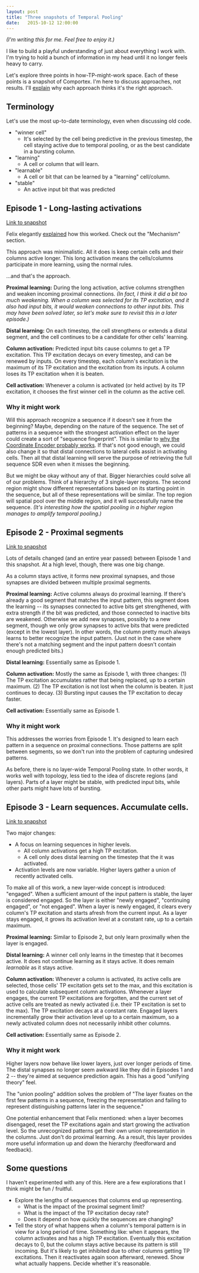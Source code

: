```yaml
---
layout: post
title: "Three snapshots of Temporal Pooling"
date:   2015-10-12 12:00:00
---
```


_(I'm writing this for me. Feel free to enjoy it.)_

I like to build a playful understanding of just about everything I
work with. I'm trying to hold a bunch of information in my head until
it no longer feels heavy to carry.

Let's explore three points in how-TP-might-work space. Each of these
points is a snapshot of Comportex. I'm here to discuss approaches, not
results. I'll [explain](https://xkcd.com/106/) why each approach
thinks it's the right approach.

## Terminology

Let's use the most up-to-date terminology, even when discussing old
code.

- "winner cell"
  - It's selected by the cell being predictive in the previous
    timestep, the cell staying active due to temporal pooling, or as
    the best candidate in a bursting column.
- "learning"
  - A cell or column that will learn.
- "learnable"
  - A cell or bit that can be learned by a "learning" cell/column.
- "stable"
  - An active input bit that was predicted

## Episode 1 - Long-lasting activations

[Link to snapshot](https://github.com/nupic-community/comportex/tree/779374d276ae15174d16c5ff5deab501f1f699e4)

Felix elegantly
[explained](http://floybix.github.io/2014/09/26/temporal-pooling-mechanism/)
how this worked. Check out the "Mechanism" section.

This approach was minimalistic. All it does is keep certain cells and
their columns active longer. This long activation means the
cells/columns participate in more learning, using the normal rules.

...and that's the approach.

**Proximal learning:** During the long activation, active columns
strengthen and weaken incoming proximal connections. _(In fact, I
think it did a bit too much weakening. When a column was selected for
its TP excitation, *and* it also had input bits, it would weaken
connections to other input bits. This may have been solved later, so
let's make sure to revisit this in a later episode.)_

**Distal learning:** On each timestep, the cell strengthens or extends
a distal segment, and the cell continues to be a candidate for other
cells' learning.

**Column activation:** Predicted input bits cause columns to get a TP
excitation. This TP excitation decays on every timestep, and can be
renewed by inputs. On every timestep, each column's excitation is the
maximum of its TP excitation and the excitation from its inputs. A
column loses its TP excitation when it is beaten.

**Cell activation:** Whenever a column is activated (or held active)
by its TP excitation, it chooses the first winner cell in the column
as the active cell.

### Why it might work

Will this approach recognize a sequence if it doesn't see it from the
beginning? Maybe, depending on the nature of the sequence. The set of
patterns in a sequence with the strongest activation effect on the
layer could create a sort of "sequence fingerprint". This is similar
to
[why the Coordinate Encoder probably works](http://mrcslws.com/gorilla/?path=hotgym.clj#probabilistic). If
that's not good enough, we could also change it so that distal
connections to lateral cells assist in activating cells. Then all that
distal learning will serve the purpose of retrieving the full sequence
SDR even when it misses the beginning.

But we might be okay without any of that. Bigger hierarchies could
solve all of our problems. Think of a hierarchy of 3 single-layer
regions. The second region might show different representations based
on its starting point in the sequence, but all of these
representations will be similar. The top region will spatial pool over
the middle region, and it will successfully name the sequence. _(It's
interesting how the spatial pooling in a higher region manages to
amplify temporal pooling.)_

## Episode 2 - Proximal segments

[Link to snapshot](https://github.com/nupic-community/comportex/tree/0ae54788dfb2b514d679d2269066f6041d8ee542)

Lots of details changed (and an entire year passed) between Episode 1
and this snapshot. At a high level, though, there was one big change.

As a column stays active, it forms new proximal synapses, and those
synapses are divided between multiple proximal segments.

**Proximal learning:** Active columns always do proximal learning. If
there's already a good segment that matches the input pattern, this
segment does the learning -- its synapses connected to active bits get
strengthened, with extra strength if the bit was predicted, and those
connected to inactive bits are weakened. Otherwise we add new
synapses, possibly to a new segment, though we only grow synapses to
active bits that were predicted (except in the lowest layer). In other
words, the column pretty much always learns to better recognize the
input pattern. (Just not in the case where there's not a matching
segment and the input pattern doesn't contain enough predicted bits.)

**Distal learning:** Essentially same as Episode 1.

**Column activation:** Mostly the same as Episode 1, with three
changes: (1) The TP excitation accumulates rather that being replaced,
up to a certain maximum. (2) The TP excitation is not lost when the
column is beaten. It just continues to decay. (3) Bursting input
causes the TP excitation to decay faster.

**Cell activation:** Essentially same as Episode 1.

### Why it might work

This addresses the worries from Episode 1. It's designed to learn each
pattern in a sequence on proximal connections. Those patterns are
split between segments, so we don't run into the problem of capturing
undesired patterns.

As before, there is no layer-wide Temporal Pooling state. In other
words, it works well with topology, less tied to the idea of discrete
regions (and layers). Parts of a layer might be stable, with predicted
input bits, while other parts might have lots of bursting.

## Episode 3 - Learn sequences. Accumulate cells.

[Link to snapshot](https://github.com/nupic-community/comportex/tree/d2435e8339c5e6b51ae0f3470ae88a77b00916df)

Two major changes:

- A focus on learning sequences in higher levels.
  - All column activations get a high TP excitation.
  - A cell only does distal learning on the timestep that the it was
    activated.
- Activation levels are now variable. Higher layers gather a union of
  recently activated cells.

To make all of this work, a new layer-wide concept is introduced:
"engaged". When a sufficient amount of the input pattern is stable,
the layer is considered engaged. So the layer is either "newly
engaged", "continuing engaged", or "not engaged". When a layer is
newly engaged, it clears every column's TP excitation and starts
afresh from the current input. As a layer stays engaged, it grows its
activation level at a constant rate, up to a certain maximum.

**Proximal learning:** Similar to Episode 2, but only learn proximally
when the layer is engaged.

**Distal learning:** A winner cell only learns in the timestep that it
becomes active. It does not continue learning as it stays active. It
does remain _learnable_ as it stays active.

**Column activation:** Whenever a column is activated, its active
cells are selected, those cells' TP excitation gets set to the max,
and this excitation is used to calculate subsequent column
activations. Whenever a layer engages, the current TP excitations are
forgotten, and the current set of active cells are treated as newly
activated (i.e. their TP excitation is set to the max). The TP
excitation decays at a constant rate. Engaged layers incrementally
grow their activation level up to a certain maximum, so a newly
activated column does not necessarily inhibit other columns.

**Cell activation:** Essentially same as Episode 2.

### Why it might work

Higher layers now behave like lower layers, just over longer periods
of time. The distal synapses no longer seem awkward like they did in
Episodes 1 and 2 -- they're aimed at sequence prediction again. This
has a good "unifying theory" feel.

The "union pooling" addition solves the problem of "The layer fixates
on the first few patterns in a sequence, freezing the representation
and failing to represent distinguishing patterns later in the
sequence."

One potential enhancement that Felix mentioned: when a layer becomes
disengaged, reset the TP excitations again and start growing the
activation level. So the unrecognized patterns get their own union
representation in the columns. Just don't do proximal learning. As a
result, this layer provides more useful information up and down the
hierarchy (feedforward and feedback).

## Some questions

I haven't experimented with any of this. Here are a few explorations
that I think might be fun / fruitful.

- Explore the lengths of sequences that columns end up representing.
  - What is the impact of the proximal segment limit?
  - What is the impact of the TP excitation decay rate?
  - Does it depend on how quickly the sequences are changing?
- Tell the story of what happens when a column's temporal pattern is
  in view for a long period of time. Something like: when it appears,
  the column activates and has a high TP excitation. Eventually this
  excitation decays to 0, but the column stays active because its
  pattern is still incoming. But it's likely to get inhibited due to
  other columns getting TP excitations. Then it reactivates again soon
  afterward, renewed. Show what actually happens. Decide whether it's
  reasonable.
